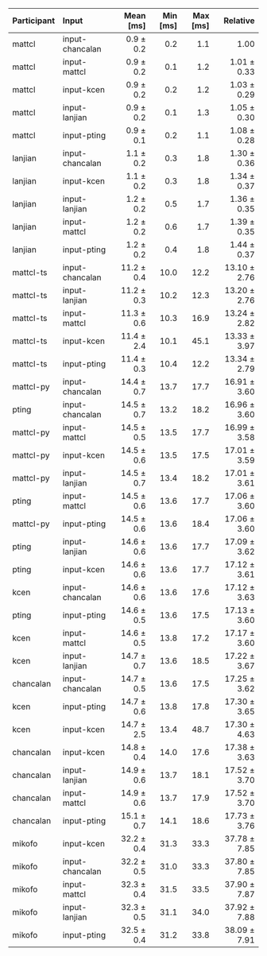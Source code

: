 | Participant | Input | Mean [ms] | Min [ms] | Max [ms] | Relative |
|:---|:---|---:|---:|---:|---:|
| mattcl | input-chancalan | 0.9 ± 0.2 | 0.2 | 1.1 | 1.00 |
| mattcl | input-mattcl | 0.9 ± 0.2 | 0.1 | 1.2 | 1.01 ± 0.33 |
| mattcl | input-kcen | 0.9 ± 0.2 | 0.2 | 1.2 | 1.03 ± 0.29 |
| mattcl | input-lanjian | 0.9 ± 0.2 | 0.1 | 1.3 | 1.05 ± 0.30 |
| mattcl | input-pting | 0.9 ± 0.1 | 0.2 | 1.1 | 1.08 ± 0.28 |
| lanjian | input-chancalan | 1.1 ± 0.2 | 0.3 | 1.8 | 1.30 ± 0.36 |
| lanjian | input-kcen | 1.1 ± 0.2 | 0.3 | 1.8 | 1.34 ± 0.37 |
| lanjian | input-lanjian | 1.2 ± 0.2 | 0.5 | 1.7 | 1.36 ± 0.35 |
| lanjian | input-mattcl | 1.2 ± 0.2 | 0.6 | 1.7 | 1.39 ± 0.35 |
| lanjian | input-pting | 1.2 ± 0.2 | 0.4 | 1.8 | 1.44 ± 0.37 |
| mattcl-ts | input-chancalan | 11.2 ± 0.4 | 10.0 | 12.2 | 13.10 ± 2.76 |
| mattcl-ts | input-lanjian | 11.2 ± 0.3 | 10.2 | 12.3 | 13.20 ± 2.76 |
| mattcl-ts | input-mattcl | 11.3 ± 0.6 | 10.3 | 16.9 | 13.24 ± 2.82 |
| mattcl-ts | input-kcen | 11.4 ± 2.4 | 10.1 | 45.1 | 13.33 ± 3.97 |
| mattcl-ts | input-pting | 11.4 ± 0.3 | 10.4 | 12.2 | 13.34 ± 2.79 |
| mattcl-py | input-chancalan | 14.4 ± 0.7 | 13.7 | 17.7 | 16.91 ± 3.60 |
| pting | input-chancalan | 14.5 ± 0.7 | 13.2 | 18.2 | 16.96 ± 3.60 |
| mattcl-py | input-mattcl | 14.5 ± 0.5 | 13.5 | 17.7 | 16.99 ± 3.58 |
| mattcl-py | input-kcen | 14.5 ± 0.6 | 13.5 | 17.5 | 17.01 ± 3.59 |
| mattcl-py | input-lanjian | 14.5 ± 0.7 | 13.4 | 18.2 | 17.01 ± 3.61 |
| pting | input-mattcl | 14.5 ± 0.6 | 13.6 | 17.7 | 17.06 ± 3.60 |
| mattcl-py | input-pting | 14.5 ± 0.6 | 13.6 | 18.4 | 17.06 ± 3.60 |
| pting | input-lanjian | 14.6 ± 0.6 | 13.6 | 17.7 | 17.09 ± 3.62 |
| pting | input-kcen | 14.6 ± 0.6 | 13.6 | 17.7 | 17.12 ± 3.61 |
| kcen | input-chancalan | 14.6 ± 0.6 | 13.6 | 17.6 | 17.12 ± 3.63 |
| pting | input-pting | 14.6 ± 0.5 | 13.6 | 17.5 | 17.13 ± 3.60 |
| kcen | input-mattcl | 14.6 ± 0.5 | 13.8 | 17.2 | 17.17 ± 3.60 |
| kcen | input-lanjian | 14.7 ± 0.7 | 13.6 | 18.5 | 17.22 ± 3.67 |
| chancalan | input-chancalan | 14.7 ± 0.5 | 13.6 | 17.5 | 17.25 ± 3.62 |
| kcen | input-pting | 14.7 ± 0.6 | 13.8 | 17.8 | 17.30 ± 3.65 |
| kcen | input-kcen | 14.7 ± 2.5 | 13.4 | 48.7 | 17.30 ± 4.63 |
| chancalan | input-kcen | 14.8 ± 0.4 | 14.0 | 17.6 | 17.38 ± 3.63 |
| chancalan | input-lanjian | 14.9 ± 0.6 | 13.7 | 18.1 | 17.52 ± 3.70 |
| chancalan | input-mattcl | 14.9 ± 0.6 | 13.7 | 17.9 | 17.52 ± 3.70 |
| chancalan | input-pting | 15.1 ± 0.7 | 14.1 | 18.6 | 17.73 ± 3.76 |
| mikofo | input-kcen | 32.2 ± 0.4 | 31.3 | 33.3 | 37.78 ± 7.85 |
| mikofo | input-chancalan | 32.2 ± 0.5 | 31.0 | 33.3 | 37.80 ± 7.85 |
| mikofo | input-mattcl | 32.3 ± 0.4 | 31.5 | 33.5 | 37.90 ± 7.87 |
| mikofo | input-lanjian | 32.3 ± 0.5 | 31.1 | 34.0 | 37.92 ± 7.88 |
| mikofo | input-pting | 32.5 ± 0.4 | 31.2 | 33.8 | 38.09 ± 7.91 |

